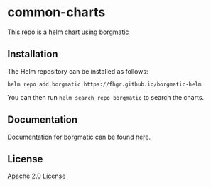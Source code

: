 # common-charts

This repo is a helm chart using [borgmatic](https://torsion.org/borgmatic/)

## Installation

The Helm repository can be installed as follows:

```console
helm repo add borgmatic https://fhgr.github.io/borgmatic-helm
```

You can then run `helm search repo borgmatic` to search the charts.

## Documentation

Documentation for borgmatic can be found [here](https://torsion.org/borgmatic/).

## License

[Apache 2.0 License](./LICENSE)
